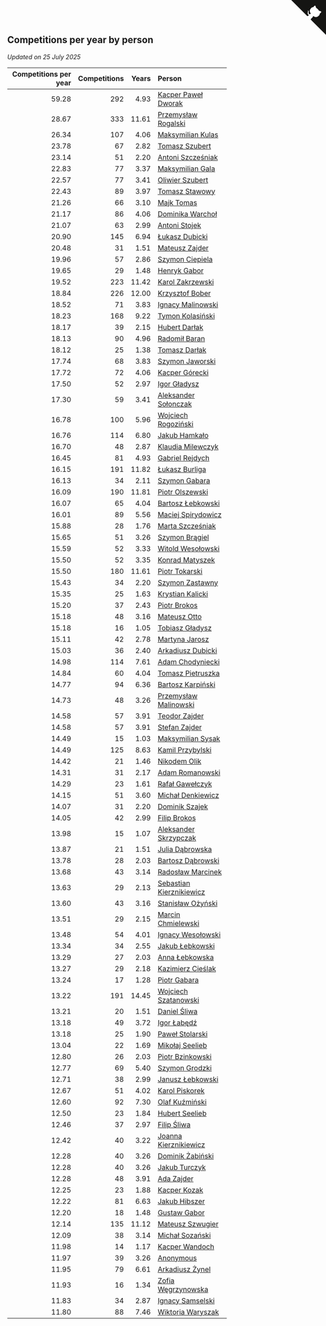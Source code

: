 ## Competitions per year by person

*Updated on 25 July 2025*

| Competitions per year | Competitions | Years | Person |
| ---: | ---: | ---: | :--- |
| 59.28 | 292 | 4.93 | [Kacper Paweł Dworak](https://www.worldcubeassociation.org/persons/2020DWOR01) |
| 28.67 | 333 | 11.61 | [Przemysław Rogalski](https://www.worldcubeassociation.org/persons/2013ROGA02) |
| 26.34 | 107 | 4.06 | [Maksymilian Kulas](https://www.worldcubeassociation.org/persons/2021KULA02) |
| 23.78 | 67 | 2.82 | [Tomasz Szubert](https://www.worldcubeassociation.org/persons/2022SZUB02) |
| 23.14 | 51 | 2.20 | [Antoni Szcześniak](https://www.worldcubeassociation.org/persons/2023SZCZ04) |
| 22.83 | 77 | 3.37 | [Maksymilian Gala](https://www.worldcubeassociation.org/persons/2022GALA01) |
| 22.57 | 77 | 3.41 | [Oliwier Szubert](https://www.worldcubeassociation.org/persons/2022SZUB01) |
| 22.43 | 89 | 3.97 | [Tomasz Stawowy](https://www.worldcubeassociation.org/persons/2021STAW01) |
| 21.26 | 66 | 3.10 | [Majk Tomas](https://www.worldcubeassociation.org/persons/2022TOMA05) |
| 21.17 | 86 | 4.06 | [Dominika Warchoł](https://www.worldcubeassociation.org/persons/2021WARC01) |
| 21.07 | 63 | 2.99 | [Antoni Stojek](https://www.worldcubeassociation.org/persons/2022STOJ03) |
| 20.90 | 145 | 6.94 | [Łukasz Dubicki](https://www.worldcubeassociation.org/persons/2018DUBI01) |
| 20.48 | 31 | 1.51 | [Mateusz Zajder](https://www.worldcubeassociation.org/persons/2024ZAJD01) |
| 19.96 | 57 | 2.86 | [Szymon Ciepiela](https://www.worldcubeassociation.org/persons/2022CIEP01) |
| 19.65 | 29 | 1.48 | [Henryk Gabor](https://www.worldcubeassociation.org/persons/2024GABO02) |
| 19.52 | 223 | 11.42 | [Karol Zakrzewski](https://www.worldcubeassociation.org/persons/2014ZAKR01) |
| 18.84 | 226 | 12.00 | [Krzysztof Bober](https://www.worldcubeassociation.org/persons/2013BOBE01) |
| 18.52 | 71 | 3.83 | [Ignacy Malinowski](https://www.worldcubeassociation.org/persons/2021MALI02) |
| 18.23 | 168 | 9.22 | [Tymon Kolasiński](https://www.worldcubeassociation.org/persons/2016KOLA02) |
| 18.17 | 39 | 2.15 | [Hubert Darłak](https://www.worldcubeassociation.org/persons/2023DARL03) |
| 18.13 | 90 | 4.96 | [Radomił Baran](https://www.worldcubeassociation.org/persons/2020BARA02) |
| 18.12 | 25 | 1.38 | [Tomasz Darłak](https://www.worldcubeassociation.org/persons/2024DARL01) |
| 17.74 | 68 | 3.83 | [Szymon Jaworski](https://www.worldcubeassociation.org/persons/2021JAWO01) |
| 17.72 | 72 | 4.06 | [Kacper Górecki](https://www.worldcubeassociation.org/persons/2021GORE01) |
| 17.50 | 52 | 2.97 | [Igor Gładysz](https://www.worldcubeassociation.org/persons/2022GLAD01) |
| 17.30 | 59 | 3.41 | [Aleksander Sołonczak](https://www.worldcubeassociation.org/persons/2022SOLO01) |
| 16.78 | 100 | 5.96 | [Wojciech Rogoziński](https://www.worldcubeassociation.org/persons/2019ROGO04) |
| 16.76 | 114 | 6.80 | [Jakub Hamkało](https://www.worldcubeassociation.org/persons/2018HAMK01) |
| 16.70 | 48 | 2.87 | [Klaudia Milewczyk](https://www.worldcubeassociation.org/persons/2022MILE05) |
| 16.45 | 81 | 4.93 | [Gabriel Rejdych](https://www.worldcubeassociation.org/persons/2020REJD01) |
| 16.15 | 191 | 11.82 | [Łukasz Burliga](https://www.worldcubeassociation.org/persons/2013BURL01) |
| 16.13 | 34 | 2.11 | [Szymon Gabara](https://www.worldcubeassociation.org/persons/2023GABA01) |
| 16.09 | 190 | 11.81 | [Piotr Olszewski](https://www.worldcubeassociation.org/persons/2013OLSZ02) |
| 16.07 | 65 | 4.04 | [Bartosz Łebkowski](https://www.worldcubeassociation.org/persons/2021LEBK01) |
| 16.01 | 89 | 5.56 | [Maciej Spirydowicz](https://www.worldcubeassociation.org/persons/2020SPIR01) |
| 15.88 | 28 | 1.76 | [Marta Szcześniak](https://www.worldcubeassociation.org/persons/2023SZCZ07) |
| 15.65 | 51 | 3.26 | [Szymon Brągiel](https://www.worldcubeassociation.org/persons/2022BRAG03) |
| 15.59 | 52 | 3.33 | [Witold Wesołowski](https://www.worldcubeassociation.org/persons/2022WESO01) |
| 15.50 | 52 | 3.35 | [Konrad Matyszek](https://www.worldcubeassociation.org/persons/2022MATY02) |
| 15.50 | 180 | 11.61 | [Piotr Tokarski](https://www.worldcubeassociation.org/persons/2013TOKA01) |
| 15.43 | 34 | 2.20 | [Szymon Zastawny](https://www.worldcubeassociation.org/persons/2023ZAST01) |
| 15.35 | 25 | 1.63 | [Krystian Kalicki](https://www.worldcubeassociation.org/persons/2023KALI10) |
| 15.20 | 37 | 2.43 | [Piotr Brokos](https://www.worldcubeassociation.org/persons/2023BROK01) |
| 15.18 | 48 | 3.16 | [Mateusz Otto](https://www.worldcubeassociation.org/persons/2022OTTO01) |
| 15.18 | 16 | 1.05 | [Tobiasz Gładysz](https://www.worldcubeassociation.org/persons/2024GLAD02) |
| 15.11 | 42 | 2.78 | [Martyna Jarosz](https://www.worldcubeassociation.org/persons/2022JARO01) |
| 15.03 | 36 | 2.40 | [Arkadiusz Dubicki](https://www.worldcubeassociation.org/persons/2023DUBI01) |
| 14.98 | 114 | 7.61 | [Adam Chodyniecki](https://www.worldcubeassociation.org/persons/2017CHOD02) |
| 14.84 | 60 | 4.04 | [Tomasz Pietruszka](https://www.worldcubeassociation.org/persons/2021PIET01) |
| 14.77 | 94 | 6.36 | [Bartosz Karpiński](https://www.worldcubeassociation.org/persons/2019KARP03) |
| 14.73 | 48 | 3.26 | [Przemysław Malinowski](https://www.worldcubeassociation.org/persons/2022MALI01) |
| 14.58 | 57 | 3.91 | [Teodor Zajder](https://www.worldcubeassociation.org/persons/2021ZAJD03) |
| 14.58 | 57 | 3.91 | [Stefan Zajder](https://www.worldcubeassociation.org/persons/2021ZAJD02) |
| 14.49 | 15 | 1.03 | [Maksymilian Sysak](https://www.worldcubeassociation.org/persons/2024SYSA01) |
| 14.49 | 125 | 8.63 | [Kamil Przybylski](https://www.worldcubeassociation.org/persons/2016PRZY01) |
| 14.42 | 21 | 1.46 | [Nikodem Olik](https://www.worldcubeassociation.org/persons/2024OLIK01) |
| 14.31 | 31 | 2.17 | [Adam Romanowski](https://www.worldcubeassociation.org/persons/2023ROMA10) |
| 14.29 | 23 | 1.61 | [Rafał Gawełczyk](https://www.worldcubeassociation.org/persons/2023GAWE01) |
| 14.15 | 51 | 3.60 | [Michał Denkiewicz](https://www.worldcubeassociation.org/persons/2021DENK01) |
| 14.07 | 31 | 2.20 | [Dominik Szajek](https://www.worldcubeassociation.org/persons/2023SZAJ01) |
| 14.05 | 42 | 2.99 | [Filip Brokos](https://www.worldcubeassociation.org/persons/2022BROK03) |
| 13.98 | 15 | 1.07 | [Aleksander Skrzypczak](https://www.worldcubeassociation.org/persons/2024SKRZ01) |
| 13.87 | 21 | 1.51 | [Julia Dąbrowska](https://www.worldcubeassociation.org/persons/2024DABR01) |
| 13.78 | 28 | 2.03 | [Bartosz Dąbrowski](https://www.worldcubeassociation.org/persons/2023DABR07) |
| 13.68 | 43 | 3.14 | [Radosław Marcinek](https://www.worldcubeassociation.org/persons/2022MARC05) |
| 13.63 | 29 | 2.13 | [Sebastian Kierznikiewicz](https://www.worldcubeassociation.org/persons/2023KIER02) |
| 13.60 | 43 | 3.16 | [Stanisław Ożyński](https://www.worldcubeassociation.org/persons/2022OZYN01) |
| 13.51 | 29 | 2.15 | [Marcin Chmielewski](https://www.worldcubeassociation.org/persons/2023CHMI01) |
| 13.48 | 54 | 4.01 | [Ignacy Wesołowski](https://www.worldcubeassociation.org/persons/2021WESO01) |
| 13.34 | 34 | 2.55 | [Jakub Łebkowski](https://www.worldcubeassociation.org/persons/2023LEBK01) |
| 13.29 | 27 | 2.03 | [Anna Łebkowska](https://www.worldcubeassociation.org/persons/2023LEBK04) |
| 13.27 | 29 | 2.18 | [Kazimierz Cieślak](https://www.worldcubeassociation.org/persons/2023CIES01) |
| 13.24 | 17 | 1.28 | [Piotr Gabara](https://www.worldcubeassociation.org/persons/2024GABA02) |
| 13.22 | 191 | 14.45 | [Wojciech Szatanowski](https://www.worldcubeassociation.org/persons/2011SZAT01) |
| 13.21 | 20 | 1.51 | [Daniel Śliwa](https://www.worldcubeassociation.org/persons/2024SLIW01) |
| 13.18 | 49 | 3.72 | [Igor Łabędź](https://www.worldcubeassociation.org/persons/2021LABE01) |
| 13.18 | 25 | 1.90 | [Paweł Stolarski](https://www.worldcubeassociation.org/persons/2023STOL04) |
| 13.04 | 22 | 1.69 | [Mikołaj Seelieb](https://www.worldcubeassociation.org/persons/2023SEEL04) |
| 12.80 | 26 | 2.03 | [Piotr Bzinkowski](https://www.worldcubeassociation.org/persons/2023BZIN01) |
| 12.77 | 69 | 5.40 | [Szymon Grodzki](https://www.worldcubeassociation.org/persons/2020GROD01) |
| 12.71 | 38 | 2.99 | [Janusz Łebkowski](https://www.worldcubeassociation.org/persons/2022LEBK01) |
| 12.67 | 51 | 4.02 | [Karol Piskorek](https://www.worldcubeassociation.org/persons/2021PISK01) |
| 12.60 | 92 | 7.30 | [Olaf Kuźmiński](https://www.worldcubeassociation.org/persons/2018KUZM02) |
| 12.50 | 23 | 1.84 | [Hubert Seelieb](https://www.worldcubeassociation.org/persons/2023SEEL02) |
| 12.46 | 37 | 2.97 | [Filip Śliwa](https://www.worldcubeassociation.org/persons/2022SLIW01) |
| 12.42 | 40 | 3.22 | [Joanna Kierznikiewicz](https://www.worldcubeassociation.org/persons/2022KIER01) |
| 12.28 | 40 | 3.26 | [Dominik Żabiński](https://www.worldcubeassociation.org/persons/2022ZABI01) |
| 12.28 | 40 | 3.26 | [Jakub Turczyk](https://www.worldcubeassociation.org/persons/2022TURC02) |
| 12.28 | 48 | 3.91 | [Ada Zajder](https://www.worldcubeassociation.org/persons/2021ZAJD01) |
| 12.25 | 23 | 1.88 | [Kacper Kozak](https://www.worldcubeassociation.org/persons/2023KOZA05) |
| 12.22 | 81 | 6.63 | [Jakub Hibszer](https://www.worldcubeassociation.org/persons/2018HIBS01) |
| 12.20 | 18 | 1.48 | [Gustaw Gabor](https://www.worldcubeassociation.org/persons/2024GABO01) |
| 12.14 | 135 | 11.12 | [Mateusz Szwugier](https://www.worldcubeassociation.org/persons/2014SZWU01) |
| 12.09 | 38 | 3.14 | [Michał Sozański](https://www.worldcubeassociation.org/persons/2022SOZA02) |
| 11.98 | 14 | 1.17 | [Kacper Wandoch](https://www.worldcubeassociation.org/persons/2024WAND01) |
| 11.97 | 39 | 3.26 | [Anonymous](https://www.worldcubeassociation.org/persons/2022ANON03) |
| 11.95 | 79 | 6.61 | [Arkadiusz Żynel](https://www.worldcubeassociation.org/persons/2018ZYNE01) |
| 11.93 | 16 | 1.34 | [Zofia Węgrzynowska](https://www.worldcubeassociation.org/persons/2024WEGR01) |
| 11.83 | 34 | 2.87 | [Ignacy Samselski](https://www.worldcubeassociation.org/persons/2022SAMS03) |
| 11.80 | 88 | 7.46 | [Wiktoria Waryszak](https://www.worldcubeassociation.org/persons/2018WARY01) |


<a href="https://github.com/noeruchangd/wca_statistics_vn" class="github-corner" aria-label="View source on Github"><svg width="80" height="80" viewBox="0 0 250 250" style="fill:#151513; color:#fff; position: absolute; top: 0; border: 0; right: 0;" aria-hidden="true"><path d="M0,0 L115,115 L130,115 L142,142 L250,250 L250,0 Z"></path><path d="M128.3,109.0 C113.8,99.7 119.0,89.6 119.0,89.6 C122.0,82.7 120.5,78.6 120.5,78.6 C119.2,72.0 123.4,76.3 123.4,76.3 C127.3,80.9 125.5,87.3 125.5,87.3 C122.9,97.6 130.6,101.9 134.4,103.2" fill="currentColor" style="transform-origin: 130px 106px;" class="octo-arm"></path><path d="M115.0,115.0 C114.9,115.1 118.7,116.5 119.8,115.4 L133.7,101.6 C136.9,99.2 139.9,98.4 142.2,98.6 C133.8,88.0 127.5,74.4 143.8,58.0 C148.5,53.4 154.0,51.2 159.7,51.0 C160.3,49.4 163.2,43.6 171.4,40.1 C171.4,40.1 176.1,42.5 178.8,56.2 C183.1,58.6 187.2,61.8 190.9,65.4 C194.5,69.0 197.7,73.2 200.1,77.6 C213.8,80.2 216.3,84.9 216.3,84.9 C212.7,93.1 206.9,96.0 205.4,96.6 C205.1,102.4 203.0,107.8 198.3,112.5 C181.9,128.9 168.3,122.5 157.7,114.1 C157.9,116.9 156.7,120.9 152.7,124.9 L141.0,136.5 C139.8,137.7 141.6,141.9 141.8,141.8 Z" fill="currentColor" class="octo-body"></path></svg></a><style>.github-corner:hover .octo-arm{animation:octocat-wave 560ms ease-in-out}@keyframes octocat-wave{0%,100%{transform:rotate(0)}20%,60%{transform:rotate(-25deg)}40%,80%{transform:rotate(10deg)}}@media (max-width:500px){.github-corner:hover .octo-arm{animation:none}.github-corner .octo-arm{animation:octocat-wave 560ms ease-in-out}}</style>
